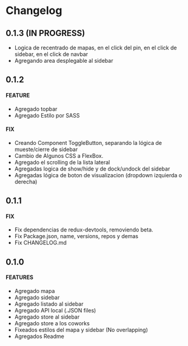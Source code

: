 Changelog
=========

0.1.3 (IN PROGRESS)
-----
* Logica de recentrado de mapas, en el click del pin, en el click de sidebar, en el click de navbar
* Agregando area desplegable al sidebar

0.1.2
-----
#### FEATURE
* Agregado topbar
* Agregado Estilo por SASS
#### FIX
* Creando Component ToggleButton, separando la lógica de mueste/cierre de sidebar
* Cambio de Algunos CSS a FlexBox.
* Agregado el scrolling de la lista lateral
* Agregadas logica de show/hide y de dock/undock del sidebar
* Agregadas lógica de boton de visualizacion (dropdown izquierda o derecha)

0.1.1
-----
#### FIX
* Fix dependencias de redux-devtools, removiendo beta.
* Fix Package.json, name, versions, repos y demas
* Fix CHANGELOG.md



0.1.0
-----
#### FEATURES
* Agregado mapa
* Agregado sidebar
* Agregado listado al sidebar
* Agregado API local (.JSON files)
* Agregado store al sidebar
* Agregado store a los coworks
* Fixeados estilos del mapa y sidebar (No overlapping)
* Agregados Readme
